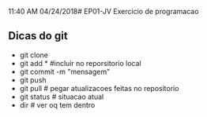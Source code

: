 11:40 AM 04/24/2018# EP01-JV
Exercicio de programacao

## Dicas do **git**
- git clone <URL DO GITHUB>
- git add * #incluir no reporsitorio local
- git commit -m "mensagem"
- git push 
- git pull # pegar atualizacoes feitas no repositorio
- git status # situacao atual
- dir # ver oq tem dentro
